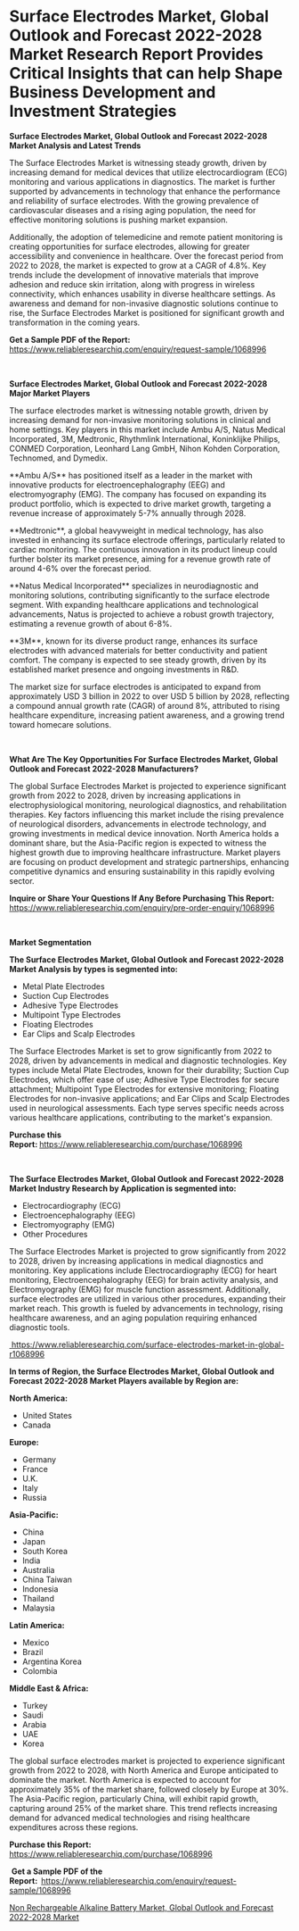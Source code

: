 <p><h1>Surface Electrodes Market, Global Outlook and Forecast 2022-2028 Market Research Report Provides Critical Insights that can help Shape Business Development and Investment Strategies</h1></p><p><strong>Surface Electrodes Market, Global Outlook and Forecast 2022-2028 Market Analysis and Latest Trends</strong></p>
<p><p>The Surface Electrodes Market is witnessing steady growth, driven by increasing demand for medical devices that utilize electrocardiogram (ECG) monitoring and various applications in diagnostics. The market is further supported by advancements in technology that enhance the performance and reliability of surface electrodes. With the growing prevalence of cardiovascular diseases and a rising aging population, the need for effective monitoring solutions is pushing market expansion. </p><p>Additionally, the adoption of telemedicine and remote patient monitoring is creating opportunities for surface electrodes, allowing for greater accessibility and convenience in healthcare. Over the forecast period from 2022 to 2028, the market is expected to grow at a CAGR of 4.8%. Key trends include the development of innovative materials that improve adhesion and reduce skin irritation, along with progress in wireless connectivity, which enhances usability in diverse healthcare settings. As awareness and demand for non-invasive diagnostic solutions continue to rise, the Surface Electrodes Market is positioned for significant growth and transformation in the coming years.</p></p>
<p><strong>Get a Sample PDF of the Report:&nbsp;</strong> <a href="https://www.reliableresearchiq.com/enquiry/request-sample/1068996?utm_campaign=3347&utm_medium=2&utm_source=Github&utm_content=ia&utm_term=21032025&utm_id=surface-electrodes-market-global-outlook-and-forecast-2022-2028">https://www.reliableresearchiq.com/enquiry/request-sample/1068996</a></p>
<p>&nbsp;</p>
<p><strong>Surface Electrodes Market, Global Outlook and Forecast 2022-2028 Major Market Players</strong></p>
<p><p>The surface electrodes market is witnessing notable growth, driven by increasing demand for non-invasive monitoring solutions in clinical and home settings. Key players in this market include Ambu A/S, Natus Medical Incorporated, 3M, Medtronic, Rhythmlink International, Koninklijke Philips, CONMED Corporation, Leonhard Lang GmbH, Nihon Kohden Corporation, Technomed, and Dymedix.</p><p>**Ambu A/S** has positioned itself as a leader in the market with innovative products for electroencephalography (EEG) and electromyography (EMG). The company has focused on expanding its product portfolio, which is expected to drive market growth, targeting a revenue increase of approximately 5-7% annually through 2028.</p><p>**Medtronic**, a global heavyweight in medical technology, has also invested in enhancing its surface electrode offerings, particularly related to cardiac monitoring. The continuous innovation in its product lineup could further bolster its market presence, aiming for a revenue growth rate of around 4-6% over the forecast period.</p><p>**Natus Medical Incorporated** specializes in neurodiagnostic and monitoring solutions, contributing significantly to the surface electrode segment. With expanding healthcare applications and technological advancements, Natus is projected to achieve a robust growth trajectory, estimating a revenue growth of about 6-8%.</p><p>**3M**, known for its diverse product range, enhances its surface electrodes with advanced materials for better conductivity and patient comfort. The company is expected to see steady growth, driven by its established market presence and ongoing investments in R&D.</p><p>The market size for surface electrodes is anticipated to expand from approximately USD 3 billion in 2022 to over USD 5 billion by 2028, reflecting a compound annual growth rate (CAGR) of around 8%, attributed to rising healthcare expenditure, increasing patient awareness, and a growing trend toward homecare solutions.</p></p>
<p>&nbsp;</p>
<p><strong>What Are The Key Opportunities For Surface Electrodes Market, Global Outlook and Forecast 2022-2028 Manufacturers?</strong></p>
<p><p>The global Surface Electrodes Market is projected to experience significant growth from 2022 to 2028, driven by increasing applications in electrophysiological monitoring, neurological diagnostics, and rehabilitation therapies. Key factors influencing this market include the rising prevalence of neurological disorders, advancements in electrode technology, and growing investments in medical device innovation. North America holds a dominant share, but the Asia-Pacific region is expected to witness the highest growth due to improving healthcare infrastructure. Market players are focusing on product development and strategic partnerships, enhancing competitive dynamics and ensuring sustainability in this rapidly evolving sector.</p></p>
<p><strong>Inquire or Share Your Questions If Any Before Purchasing This Report:</strong> <a href="https://www.reliableresearchiq.com/enquiry/pre-order-enquiry/1068996?utm_campaign=3347&utm_medium=2&utm_source=Github&utm_content=ia&utm_term=21032025&utm_id=surface-electrodes-market-global-outlook-and-forecast-2022-2028">https://www.reliableresearchiq.com/enquiry/pre-order-enquiry/1068996</a></p>
<p>&nbsp;</p>
<p><strong>Market Segmentation</strong></p>
<p><strong>The Surface Electrodes Market, Global Outlook and Forecast 2022-2028 Market Analysis by types is segmented into:</strong></p>
<p><ul><li>Metal Plate Electrodes</li><li>Suction Cup Electrodes</li><li>Adhesive Type Electrodes</li><li>Multipoint Type Electrodes</li><li>Floating Electrodes</li><li>Ear Clips and Scalp Electrodes</li></ul></p>
<p><p>The Surface Electrodes Market is set to grow significantly from 2022 to 2028, driven by advancements in medical and diagnostic technologies. Key types include Metal Plate Electrodes, known for their durability; Suction Cup Electrodes, which offer ease of use; Adhesive Type Electrodes for secure attachment; Multipoint Type Electrodes for extensive monitoring; Floating Electrodes for non-invasive applications; and Ear Clips and Scalp Electrodes used in neurological assessments. Each type serves specific needs across various healthcare applications, contributing to the market's expansion.</p></p>
<p><strong>Purchase this Report:&nbsp;</strong><a href="https://www.reliableresearchiq.com/purchase/1068996?utm_campaign=3347&utm_medium=2&utm_source=Github&utm_content=ia&utm_term=21032025&utm_id=surface-electrodes-market-global-outlook-and-forecast-2022-2028">https://www.reliableresearchiq.com/purchase/1068996</a></p>
<p>&nbsp;</p>
<p><strong>The Surface Electrodes Market, Global Outlook and Forecast 2022-2028 Market Industry Research by Application is segmented into:</strong></p>
<p><ul><li>Electrocardiography (ECG)</li><li>Electroencephalography (EEG)</li><li>Electromyography (EMG)</li><li>Other Procedures</li></ul></p>
<p><p>The Surface Electrodes Market is projected to grow significantly from 2022 to 2028, driven by increasing applications in medical diagnostics and monitoring. Key applications include Electrocardiography (ECG) for heart monitoring, Electroencephalography (EEG) for brain activity analysis, and Electromyography (EMG) for muscle function assessment. Additionally, surface electrodes are utilized in various other procedures, expanding their market reach. This growth is fueled by advancements in technology, rising healthcare awareness, and an aging population requiring enhanced diagnostic tools.</p></p>
<p><a href="https://www.reliableresearchiq.com/surface-electrodes-market-in-global-r1068996?utm_campaign=3347&utm_medium=2&utm_source=Github&utm_content=ia&utm_term=21032025&utm_id=surface-electrodes-market-global-outlook-and-forecast-2022-2028">&nbsp;https://www.reliableresearchiq.com/surface-electrodes-market-in-global-r1068996</a></p>
<p><strong>In terms of Region, the Surface Electrodes Market, Global Outlook and Forecast 2022-2028 Market Players available by Region are:</strong></p>
<p>
    <p> <strong> North America: </strong>
        <ul>
            <li>United States</li>
            <li>Canada</li>
        </ul>
        </p> 
    <p> <strong> Europe: </strong>
        <ul>
            <li>Germany</li>
            <li>France</li>
            <li>U.K.</li>
            <li>Italy</li>
            <li>Russia</li>
        </ul>
        </p> 
    <p> <strong> Asia-Pacific: </strong>
        <ul>
            <li>China</li>
            <li>Japan</li>
            <li>South Korea</li>
            <li>India</li>
            <li>Australia</li>
            <li>China Taiwan</li>
            <li>Indonesia</li>
            <li>Thailand</li>
            <li>Malaysia</li>
        </ul>
        </p> 
    <p> <strong> Latin America: </strong>
        <ul>
            <li>Mexico</li>
            <li>Brazil</li>
            <li>Argentina Korea</li>
            <li>Colombia</li>
        </ul>
        </p> 
    <p> <strong> Middle East & Africa: </strong>
        <ul>
            <li>Turkey</li>
            <li>Saudi</li>
            <li>Arabia</li>
            <li>UAE</li>
            <li>Korea</li>
        </ul>
    </p>
    </p>
<p><p>The global surface electrodes market is projected to experience significant growth from 2022 to 2028, with North America and Europe anticipated to dominate the market. North America is expected to account for approximately 35% of the market share, followed closely by Europe at 30%. The Asia-Pacific region, particularly China, will exhibit rapid growth, capturing around 25% of the market share. This trend reflects increasing demand for advanced medical technologies and rising healthcare expenditures across these regions.</p></p>
<p><strong>Purchase this Report: </strong><a href="https://www.reliableresearchiq.com/purchase/1068996?utm_campaign=3347&utm_medium=2&utm_source=Github&utm_content=ia&utm_term=21032025&utm_id=surface-electrodes-market-global-outlook-and-forecast-2022-2028">https://www.reliableresearchiq.com/purchase/1068996</a></p>
<p>&nbsp;<strong>Get a Sample PDF of the Report:&nbsp;&nbsp;</strong><a href="https://www.reliableresearchiq.com/enquiry/request-sample/1068996?utm_campaign=3347&utm_medium=2&utm_source=Github&utm_content=ia&utm_term=21032025&utm_id=surface-electrodes-market-global-outlook-and-forecast-2022-2028">https://www.reliableresearchiq.com/enquiry/request-sample/1068996</a></p>
<p><strong></strong></p>
<p><p><a href="https://github.com/lizonbochil23/Market-Research-Report-List-1/blob/main/non-rechargeable-alkaline-battery-market-global-outlook-and-forecast-2022-2028-market.md?utm_campaign=3347&utm_medium=2&utm_source=Github&utm_content=ia&utm_term=21032025&utm_id=surface-electrodes-market-global-outlook-and-forecast-2022-2028">Non Rechargeable Alkaline Battery Market, Global Outlook and Forecast 2022-2028 Market</a></p></p>